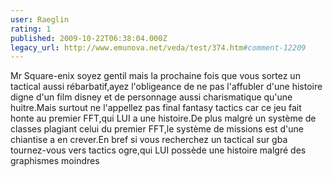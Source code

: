 ```yaml
---
user: Raeglin
rating: 1
published: 2009-10-22T06:38:04.000Z
legacy_url: http://www.emunova.net/veda/test/374.htm#comment-12209
---
```

Mr Square-enix soyez gentil mais la prochaine fois que vous sortez un tactical aussi rébarbatif,ayez l'obligeance de ne pas l'affubler d'une histoire digne d'un film disney
et de personnage aussi charismatique qu'une huitre.Mais surtout ne l'appellez pas final fantasy tactics car ce jeu fait honte au premier FFT,qui LUI a une histoire.De plus malgré un système de classes plagiant celui du premier FFT,le système de missions est d'une chiantise a en crever.En bref si vous recherchez un tactical sur gba tournez-vous vers tactics ogre,qui LUI possède une histoire malgré des graphismes moindres